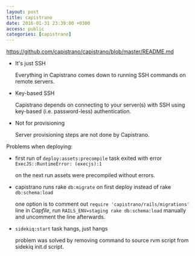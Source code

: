 ```yaml
---
layout: post
title: capistrano
date: 2016-01-31 23:39:00 +0300
access: public
categories: [capistrano]
---
```


<https://github.com/capistrano/capistrano/blob/master/README.md>

- It's just SSH

  Everything in Capistrano comes down to running SSH commands on remote servers.

- Key-based SSH

  Capistrano depends on connecting to your server(s)
  with SSH using key-based (i.e. password-less) authentication.

- Not for provisioning

  Server provisioning steps are not done by Capistrano.

Problems when deploying:

- first run of `deploy:assets:precompile` task exited
  with error `ExecJS::RuntimeError: (execjs):1`

  on the next run assets were precompiled without errors.

- capistrano runs rake `db:migrate` on first deploy instead of
  rake `db:schema:load`

  one option is to comment out `require 'capistrano/rails/migrations'`
  line in _Capfile_, run `RAILS_ENV=staging rake db:schema:load` manually
  and uncomment the line afterwards.

- `sidekiq:start` task hangs, just hangs

  problem was solved by removing command to source rvm script
  from sidekiq init.d script.
